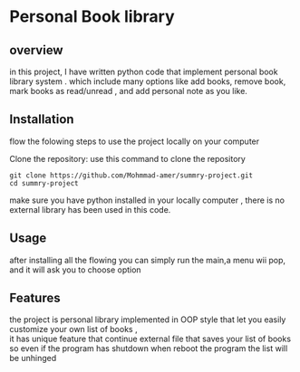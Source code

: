 # Personal Book library
## overview
in this project, I have written python code that implement personal book library system .
which include many options like add books, remove book, mark books as read/unread , and add personal note as you like.


## Installation
flow the folowing steps to use the project locally on your computer

Clone the repository: use this command to clone the repository
```console
git clone https://github.com/Mohmmad-amer/summry-project.git
cd summry-project
```

make sure you have python installed in your locally computer , there is no external library has been used in this code.

## Usage
after installing all the flowing you can simply run the main,a menu wii pop, and it will ask you to choose option  

## Features
the project is personal library implemented in OOP style that let you easily customize your own list of books ,   
it has unique feature that continue external file that saves your list of books so even if the program has shutdown when reboot the program the list will be unhinged